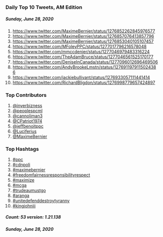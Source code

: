 ### Daily Top 10 Tweets, AM Edition
##### Sunday, June 28, 2020
 1) https://www.twitter.com/MaximeBernier/status/1276852262845976577
 2) https://www.twitter.com/MaximeBernier/status/1276857076413857796
 3) https://www.twitter.com/MaximeBernier/status/1276853040105107457
 4) https://www.twitter.com/MFoleyPPC/status/1277017796216578048
 5) https://www.twitter.com/mmccdenier/status/1277046979483316224
 6) https://www.twitter.com/TheAdamBruce/status/1277046561525170177
 7) https://www.twitter.com/DeniseInCanada/status/1277096012696469506
 8) https://www.twitter.com/AndyBrookeLmstn/status/1276911979115024386
 9) https://www.twitter.com/jackiebullivant/status/1276933057111441414
10) https://www.twitter.com/RichardBligdon/status/1276998779657424897

### Top Contributors
  1) [@inyerbizness](https://www.twitter.com/inyerbizness)
  2) [@peoplespcml](https://www.twitter.com/peoplespcml)
  3) [@cannoliman3](https://www.twitter.com/cannoliman3)
  4) [@CPatriot1974](https://www.twitter.com/CPatriot1974)
  5) [@jeffbenoitppc](https://www.twitter.com/jeffbenoitppc)
  6) [@Luciferius](https://www.twitter.com/Luciferius)
  7) [@MaximeBernier](https://www.twitter.com/MaximeBernier)


### Top Hashtags

  1) [#ppc](https://www.twitter.com/hashtag/ppc)
  2) [#cdnpoli](https://www.twitter.com/hashtag/cdnpoli)
  3) [#maximebernier](https://www.twitter.com/hashtag/maximebernier)
  4) [#freedomfairnessresponsibilityrespect](https://www.twitter.com/hashtag/freedomfairnessresponsibilityrespect)
  5) [#maximize](https://www.twitter.com/hashtag/maximize)
  6) [#mcga](https://www.twitter.com/hashtag/mcga)
  7) [#trudeaumustgo](https://www.twitter.com/hashtag/trudeaumustgo)
  8) [#aranga](https://www.twitter.com/hashtag/aranga)
  9) [#unitedefenddestroytyranny](https://www.twitter.com/hashtag/unitedefenddestroytyranny)
 10) [#kingjohniii](https://www.twitter.com/hashtag/kingjohniii)

##### Count: 53	version: 1.21.138
##### Sunday, June 28, 2020

